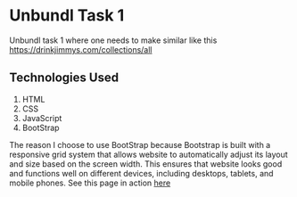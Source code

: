 # Unbundl Task 1

Unbundl task 1 where one needs to make similar like this https://drinkjimmys.com/collections/all

## Technologies Used
1. HTML
2. CSS
3. JavaScript
4. BootStrap

The reason I choose to use BootStrap because Bootstrap is built with a responsive grid system that allows website to automatically adjust its layout and size based on the screen width. This ensures that website looks good and functions well on different devices, including desktops, tablets, and mobile phones. See this page in action [here](https://master--brilliant-tiramisu-93d36b.netlify.app)